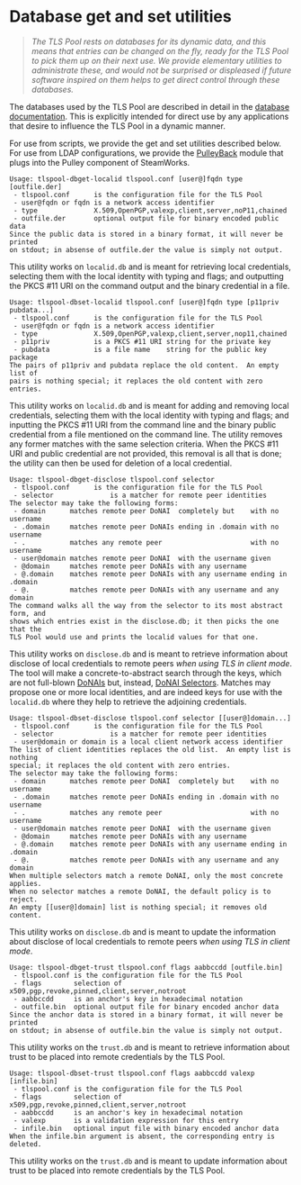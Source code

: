 Database get and set utilities
==============================

>   *The TLS Pool rests on databases for its dynamic data, and this means that
>   entries can be changed on the fly, ready for the TLS Pool to pick them up on
>   their next use.  We provide elementary utilities to administrate these, and
>   would not be surprised or displeased if future software inspired on them
>   helps to get direct control through these databases.*

The databases used by the TLS Pool are described in detail in the [database
documentation](https://github.com/arpa2/tlspool/blob/master/doc/databases.rst).
This is explicitly intended for direct use by any applications that desire to
influence the TLS Pool in a dynamic manner.

For use from scripts, we provide the get and set utilities described below.  For
use from LDAP configurations, we provide the [PulleyBack](admin-pulleyback.html)
module that plugs into the Pulley component of SteamWorks.

~~~~~~~~~~~~~~~~~~~~~~~~~~~~~~~~~~~~~~~~~~~~~~~~~~~~~~~~~~~~~~~~~~~~~~~~~~~~~~~~
Usage: tlspool-dbget-localid tlspool.conf [user@]fqdn type [outfile.der]
 - tlspool.conf      is the configuration file for the TLS Pool
 - user@fqdn or fqdn is a network access identifier
 - type              X.509,OpenPGP,valexp,client,server,noP11,chained
 - outfile.der       optional output file for binary encoded public data
Since the public data is stored in a binary format, it will never be printed
on stdout; in absense of outfile.der the value is simply not output.
~~~~~~~~~~~~~~~~~~~~~~~~~~~~~~~~~~~~~~~~~~~~~~~~~~~~~~~~~~~~~~~~~~~~~~~~~~~~~~~~

This utility works on `localid.db` and is meant for retrieving local
credentials, selecting them with the local identity with typing and flags; and
outputting the PKCS \#11 URI on the command output and the binary credential in
a file.

~~~~~~~~~~~~~~~~~~~~~~~~~~~~~~~~~~~~~~~~~~~~~~~~~~~~~~~~~~~~~~~~~~~~~~~~~~~~~~~~
Usage: tlspool-dbset-localid tlspool.conf [user@]fqdn type [p11priv pubdata...]
 - tlspool.conf      is the configuration file for the TLS Pool
 - user@fqdn or fqdn is a network access identifier
 - type              X.509,OpenPGP,valexp,client,server,nop11,chained
 - p11priv           is a PKCS #11 URI string for the private key
 - pubdata           is a file name    string for the public key package
The pairs of p11priv and pubdata replace the old content.  An empty list of
pairs is nothing special; it replaces the old content with zero entries.
~~~~~~~~~~~~~~~~~~~~~~~~~~~~~~~~~~~~~~~~~~~~~~~~~~~~~~~~~~~~~~~~~~~~~~~~~~~~~~~~

This utility works on `localid.db` and is meant for adding and removing local
credentials, selecting them with the local identity with typing and flags; and
inputting the PKCS \#11 URI from the command line and the binary public
credential from a file mentioned on the command line.  The utility removes any
former matches with the same selection criteria.  When the PKCS \#11 URI and
public credential are not provided, this removal is all that is done; the
utility can then be used for deletion of a local credential.

~~~~~~~~~~~~~~~~~~~~~~~~~~~~~~~~~~~~~~~~~~~~~~~~~~~~~~~~~~~~~~~~~~~~~~~~~~~~~~~~
Usage: tlspool-dbget-disclose tlspool.conf selector
 - tlspool.conf      is the configuration file for the TLS Pool
 - selector              is a matcher for remote peer identities
The selector may take the following forms:
 - domain      matches remote peer DoNAI  completely but    with no username
 - .domain     matches remote peer DoNAIs ending in .domain with no username
 - .           matches any remote peer                      with no username
 - user@domain matches remote peer DoNAI  with the username given
 - @domain     matches remote peer DoNAIs with any username
 - @.domain    matches remote peer DoNAIs with any username ending in .domain
 - @.          matches remote peer DoNAIs with any username and any domain
The command walks all the way from the selector to its most abstract form, and
shows which entries exist in the disclose.db; it then picks the one that the
TLS Pool would use and prints the localid values for that one.
~~~~~~~~~~~~~~~~~~~~~~~~~~~~~~~~~~~~~~~~~~~~~~~~~~~~~~~~~~~~~~~~~~~~~~~~~~~~~~~~

This utility works on `disclose.db` and is meant to retrieve information about
disclose of local credentials to remote peers *when using TLS in client mode*.
The tool will make a concrete-to-abstract search through the keys, which are not
full-blown [DoNAIs](http://donai.arpa2.net) but, instead, [DoNAI
Selectors](http://donai.arpa2.net/selector.html).  Matches may propose one or
more local identities, and are indeed keys for use with the `localid.db` where
they help to retrieve the adjoining credentials.

~~~~~~~~~~~~~~~~~~~~~~~~~~~~~~~~~~~~~~~~~~~~~~~~~~~~~~~~~~~~~~~~~~~~~~~~~~~~~~~~
Usage: tlspool-dbset-disclose tlspool.conf selector [[user@]domain...]
 - tlspool.conf      is the configuration file for the TLS Pool
 - selector              is a matcher for remote peer identities
 - user@domain or domain is a local client network access identifier
The list of client identities replaces the old list.  An empty list is nothing
special; it replaces the old content with zero entries.
The selector may take the following forms:
 - domain      matches remote peer DoNAI  completely but    with no username
 - .domain     matches remote peer DoNAIs ending in .domain with no username
 - .           matches any remote peer                      with no username
 - user@domain matches remote peer DoNAI  with the username given
 - @domain     matches remote peer DoNAIs with any username
 - @.domain    matches remote peer DoNAIs with any username ending in .domain
 - @.          matches remote peer DoNAIs with any username and any domain
When multiple selectors match a remote DoNAI, only the most concrete applies.
When no selector matches a remote DoNAI, the default policy is to reject.
An empty [[user@]domain] list is nothing special; it removes old content.
~~~~~~~~~~~~~~~~~~~~~~~~~~~~~~~~~~~~~~~~~~~~~~~~~~~~~~~~~~~~~~~~~~~~~~~~~~~~~~~~

This utility works on `disclose.db` and is meant to update the information about
disclose of local credentials to remote peers *when using TLS in client mode*.

~~~~~~~~~~~~~~~~~~~~~~~~~~~~~~~~~~~~~~~~~~~~~~~~~~~~~~~~~~~~~~~~~~~~~~~~~~~~~~~~
Usage: tlspool-dbget-trust tlspool.conf flags aabbccdd [outfile.bin]
 - tlspool.conf is the configuration file for the TLS Pool
 - flags        selection of x509,pgp,revoke,pinned,client,server,notroot
 - aabbccdd     is an anchor's key in hexadecimal notation
 - outfile.bin  optional output file for binary encoded anchor data
Since the anchor data is stored in a binary format, it will never be printed
on stdout; in absense of outfile.bin the value is simply not output.
~~~~~~~~~~~~~~~~~~~~~~~~~~~~~~~~~~~~~~~~~~~~~~~~~~~~~~~~~~~~~~~~~~~~~~~~~~~~~~~~

This utility works on the `trust.db` and is meant to retrieve information about
trust to be placed into remote credentials by the TLS Pool.

~~~~~~~~~~~~~~~~~~~~~~~~~~~~~~~~~~~~~~~~~~~~~~~~~~~~~~~~~~~~~~~~~~~~~~~~~~~~~~~~
Usage: tlspool-dbset-trust tlspool.conf flags aabbccdd valexp [infile.bin]
 - tlspool.conf is the configuration file for the TLS Pool
 - flags        selection of x509,pgp,revoke,pinned,client,server,notroot
 - aabbccdd     is an anchor's key in hexadecimal notation
 - valexp       is a validation expression for this entry
 - infile.bin   optional input file with binary encoded anchor data
When the infile.bin argument is absent, the corresponding entry is deleted.
~~~~~~~~~~~~~~~~~~~~~~~~~~~~~~~~~~~~~~~~~~~~~~~~~~~~~~~~~~~~~~~~~~~~~~~~~~~~~~~~

This utility works on the `trust.db` and is meant to update information about
trust to be placed into remote credentials by the TLS Pool.
